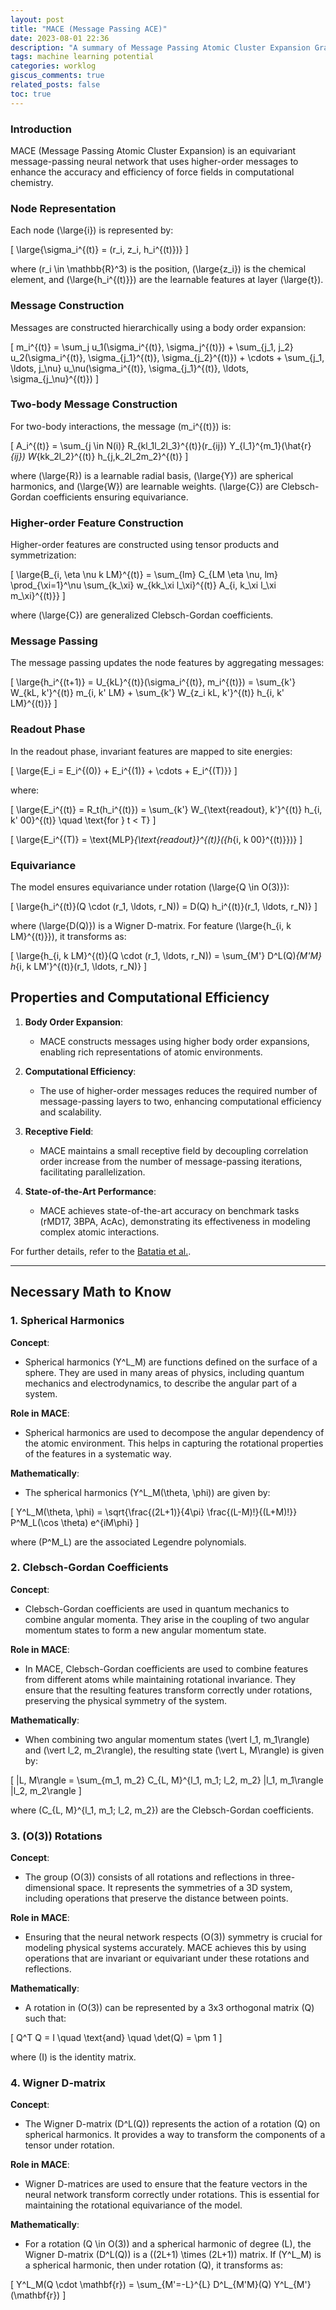 ```yaml
---
layout: post
title: "MACE (Message Passing ACE)"
date: 2023-08-01 22:36
description: "A summary of Message Passing Atomic Cluster Expansion Graph Neural Networks"
tags: machine learning potential
categories: worklog
giscus_comments: true
related_posts: false
toc: true
---
```


### **Introduction**

MACE (Message Passing Atomic Cluster Expansion) is an equivariant message-passing neural network that uses higher-order messages to enhance the accuracy and efficiency of force fields in computational chemistry.

### **Node Representation**

Each node \(\large{i}\) is represented by:

\[
\large{\sigma_i^{(t)} = (r_i, z_i, h_i^{(t)})}
\]

where \(r_i \in \mathbb{R}^3\) is the position, \(\large{z_i}\) is the chemical element, and \(\large{h_i^{(t)}}\) are the learnable features at layer \(\large{t}\).

### **Message Construction**

Messages are constructed hierarchically using a body order expansion:

\[
m_i^{(t)} = \sum_j u_1(\sigma_i^{(t)}, \sigma_j^{(t)}) + \sum_{j_1, j_2} u_2(\sigma_i^{(t)}, \sigma_{j_1}^{(t)}, \sigma_{j_2}^{(t)}) + \cdots + \sum_{j_1, \ldots, j_\nu} u_\nu(\sigma_i^{(t)}, \sigma_{j_1}^{(t)}, \ldots, \sigma_{j_\nu}^{(t)})
\]

### **Two-body Message Construction**

For two-body interactions, the message \(m_i^{(t)}\) is:

\[
A_i^{(t)} = \sum_{j \in N(i)} R_{kl_1l_2l_3}^{(t)}(r_{ij}) Y_{l_1}^{m_1}(\hat{r}_{ij}) W_{kk_2l_2}^{(t)} h_{j,k_2l_2m_2}^{(t)}
\]

where \(\large{R}\) is a learnable radial basis, \(\large{Y}\) are spherical harmonics, and \(\large{W}\) are learnable weights. \(\large{C}\) are Clebsch-Gordan coefficients ensuring equivariance.

### **Higher-order Feature Construction**

Higher-order features are constructed using tensor products and symmetrization:

\[
\large{B_{i, \eta \nu k LM}^{(t)} = \sum_{lm} C_{LM \eta \nu, lm} \prod_{\xi=1}^\nu \sum_{k_\xi} w_{kk_\xi l_\xi}^{(t)} A_{i, k_\xi l_\xi m_\xi}^{(t)}}
\]

where \(\large{C}\) are generalized Clebsch-Gordan coefficients.

### **Message Passing**

The message passing updates the node features by aggregating messages:

\[
\large{h_i^{(t+1)} = U_{kL}^{(t)}(\sigma_i^{(t)}, m_i^{(t)}) = \sum_{k'} W_{kL, k'}^{(t)} m_{i, k' LM} + \sum_{k'} W_{z_i kL, k'}^{(t)} h_{i, k' LM}^{(t)}}
\]

### **Readout Phase**

In the readout phase, invariant features are mapped to site energies:

\[
\large{E_i = E_i^{(0)} + E_i^{(1)} + \cdots + E_i^{(T)}}
\]

where:

\[
\large{E_i^{(t)} = R_t(h_i^{(t)}) = \sum_{k'} W_{\text{readout}, k'}^{(t)} h_{i, k' 00}^{(t)} \quad \text{for } t < T}
\]

\[
\large{E_i^{(T)} = \text{MLP}_{\text{readout}}^{(t)}(\{h_{i, k 00}^{(t)}\})}
\]

### **Equivariance**

The model ensures equivariance under rotation \(\large{Q \in O(3)}\):

\[
\large{h_i^{(t)}(Q \cdot (r_1, \ldots, r_N)) = D(Q) h_i^{(t)}(r_1, \ldots, r_N)}
\]

where \(\large{D(Q)}\) is a Wigner D-matrix. For feature \(\large{h_{i, k LM}^{(t)}}\), it transforms as:

\[
\large{h_{i, k LM}^{(t)}(Q \cdot (r_1, \ldots, r_N)) = \sum_{M'} D^L(Q)_{M'M} h_{i, k LM'}^{(t)}(r_1, \ldots, r_N)}
\]

## Properties and Computational Efficiency

1. **Body Order Expansion**:

   - MACE constructs messages using higher body order expansions, enabling rich representations of atomic environments.

2. **Computational Efficiency**:

   - The use of higher-order messages reduces the required number of message-passing layers to two, enhancing computational efficiency and scalability.

3. **Receptive Field**:

   - MACE maintains a small receptive field by decoupling correlation order increase from the number of message-passing iterations, facilitating parallelization.

4. **State-of-the-Art Performance**:
   - MACE achieves state-of-the-art accuracy on benchmark tasks (rMD17, 3BPA, AcAc), demonstrating its effectiveness in modeling complex atomic interactions.

For further details, refer to the [Batatia et al.](https://arxiv.org/abs/2206.07697).

---

## Necessary Math to Know

### 1. **Spherical Harmonics**

**Concept**:

- Spherical harmonics \(Y^L_M\) are functions defined on the surface of a sphere. They are used in many areas of physics, including quantum mechanics and electrodynamics, to describe the angular part of a system.

**Role in MACE**:

- Spherical harmonics are used to decompose the angular dependency of the atomic environment. This helps in capturing the rotational properties of the features in a systematic way.

**Mathematically**:

- The spherical harmonics \(Y^L_M(\theta, \phi)\) are given by:

\[
Y^L_M(\theta, \phi) = \sqrt{\frac{(2L+1)}{4\pi} \frac{(L-M)!}{(L+M)!}} P^M_L(\cos \theta) e^{iM\phi}
\]

where \(P^M_L\) are the associated Legendre polynomials.

### 2. **Clebsch-Gordan Coefficients**

**Concept**:

- Clebsch-Gordan coefficients are used in quantum mechanics to combine angular momenta. They arise in the coupling of two angular momentum states to form a new angular momentum state.

**Role in MACE**:

- In MACE, Clebsch-Gordan coefficients are used to combine features from different atoms while maintaining rotational invariance. They ensure that the resulting features transform correctly under rotations, preserving the physical symmetry of the system.

**Mathematically**:

- When combining two angular momentum states \(\vert l_1, m_1\rangle\) and \(\vert l_2, m_2\rangle\), the resulting state \(\vert L, M\rangle\) is given by:

\[
|L, M\rangle = \sum_{m_1, m_2} C_{L, M}^{l_1, m_1; l_2, m_2} |l_1, m_1\rangle |l_2, m_2\rangle
\]

where \(C_{L, M}^{l_1, m_1; l_2, m_2}\) are the Clebsch-Gordan coefficients.

### 3. **\(O(3)\) Rotations**

**Concept**:

- The group \(O(3)\) consists of all rotations and reflections in three-dimensional space. It represents the symmetries of a 3D system, including operations that preserve the distance between points.

**Role in MACE**:

- Ensuring that the neural network respects \(O(3)\) symmetry is crucial for modeling physical systems accurately. MACE achieves this by using operations that are invariant or equivariant under these rotations and reflections.

**Mathematically**:

- A rotation in \(O(3)\) can be represented by a 3x3 orthogonal matrix \(Q\) such that:

\[
Q^T Q = I \quad \text{and} \quad \det(Q) = \pm 1
\]

where \(I\) is the identity matrix.

### 4. **Wigner D-matrix**

**Concept**:

- The Wigner D-matrix \(D^L(Q)\) represents the action of a rotation \(Q\) on spherical harmonics. It provides a way to transform the components of a tensor under rotation.

**Role in MACE**:

- Wigner D-matrices are used to ensure that the feature vectors in the neural network transform correctly under rotations. This is essential for maintaining the rotational equivariance of the model.

**Mathematically**:

- For a rotation \(Q \in O(3)\) and a spherical harmonic of degree \(L\), the Wigner D-matrix \(D^L(Q)\) is a \((2L+1) \times (2L+1)\) matrix. If \(Y^L_M\) is a spherical harmonic, then under rotation \(Q\), it transforms as:

\[
Y^L_M(Q \cdot \mathbf{r}) = \sum_{M'=-L}^{L} D^L_{M'M}(Q) Y^L_{M'}(\mathbf{r})
\]
